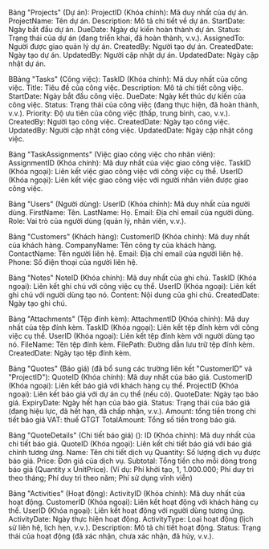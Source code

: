 Bảng "Projects" (Dự án):
ProjectID (Khóa chính): Mã duy nhất của dự án.
ProjectName: Tên dự án.
Description: Mô tả chi tiết về dự án.
StartDate: Ngày bắt đầu dự án.
DueDate: Ngày dự kiến hoàn thành dự án.
Status: Trạng thái của dự án (đang triển khai, đã hoàn thành, v.v.).
AssignedTo: Người được giao quản lý dự án.
CreatedBy: Người tạo dự án.
CreatedDate: Ngày tạo dự án.
UpdatedBy: Người cập nhật dự án.
UpdatedDate: Ngày cập nhật dự án.

BBảng "Tasks" (Công việc):
TaskID (Khóa chính): Mã duy nhất của công việc.
Title: Tiêu đề của công việc.
Description: Mô tả chi tiết công việc.
StartDate: Ngày bắt đầu công việc.
DueDate: Ngày kết thúc dự kiến của công việc.
Status: Trạng thái của công việc (đang thực hiện, đã hoàn thành, v.v.).
Priority: Độ ưu tiên của công việc (thấp, trung bình, cao, v.v.).
CreatedBy: Người tạo công việc.
CreatedDate: Ngày tạo công việc.
UpdatedBy: Người cập nhật công việc.
UpdatedDate: Ngày cập nhật công việc.

Bảng "TaskAssignments" (Việc giao công việc cho nhân viên):
AssignmentID (Khóa chính): Mã duy nhất của việc giao công việc.
TaskID (Khóa ngoại): Liên kết việc giao công việc với công việc cụ thể.
UserID (Khóa ngoại): Liên kết việc giao công việc với người nhân viên được giao công việc.

Bảng "Users" (Người dùng):
UserID (Khóa chính): Mã duy nhất của người dùng.
FirstName: Tên.
LastName: Họ.
Email: Địa chỉ email của người dùng.
Role: Vai trò của người dùng (quản lý, nhân viên, v.v.).

Bảng "Customers" (Khách hàng):
CustomerID (Khóa chính): Mã duy nhất của khách hàng.
CompanyName: Tên công ty của khách hàng.
ContactName: Tên người liên hệ.
Email: Địa chỉ email của người liên hệ.
Phone: Số điện thoại của người liên hệ.

Bảng "Notes" 
NoteID (Khóa chính): Mã duy nhất của ghi chú.
TaskID (Khóa ngoại): Liên kết ghi chú với công việc cụ thể.
UserID (Khóa ngoại): Liên kết ghi chú với người dùng tạo nó.
Content: Nội dung của ghi chú.
CreatedDate: Ngày tạo ghi chú.

Bảng "Attachments" (Tệp đính kèm):
AttachmentID (Khóa chính): Mã duy nhất của tệp đính kèm.
TaskID (Khóa ngoại): Liên kết tệp đính kèm với công việc cụ thể.
UserID (Khóa ngoại): Liên kết tệp đính kèm với người dùng tạo nó.
FileName: Tên tệp đính kèm.
FilePath: Đường dẫn lưu trữ tệp đính kèm.
CreatedDate: Ngày tạo tệp đính kèm.

Bảng "Quotes" (Báo giá) (đã bổ sung các trường liên kết "CustomerID" và "ProjectID"):
QuoteID (Khóa chính): Mã duy nhất của báo giá.
CustomerID (Khóa ngoại): Liên kết báo giá với khách hàng cụ thể.
ProjectID (Khóa ngoại): Liên kết báo giá với dự án cụ thể (nếu có).
QuoteDate: Ngày tạo báo giá.
ExpiryDate: Ngày hết hạn của báo giá.
Status: Trạng thái của báo giá (đang hiệu lực, đã hết hạn, đã chấp nhận, v.v.).
Amount: tổng tiền trong chi tiết báo giá
VAT: thuế GTGT
TotalAmount: Tổng số tiền trong báo giá.

Bảng "QuoteDetails" (Chi tiết báo giá) ():
ID (Khóa chính): Mã duy nhất của chi tiết báo giá.
QuoteID (Khóa ngoại): Liên kết chi tiết báo giá với báo giá chính tương ứng.
Name: Tên chi tiết dịch vụ
Quantity: Số lượng dịch vụ được báo giá.
Price: Đơn giá của dịch vụ.
Subtotal: Tổng tiền cho mỗi dòng trong báo giá (Quantity x UnitPrice).
(Ví dụ: Phí khởi tạo, 1, 1.000.000;
		Phí duy trì theo tháng;
		Phí duy trì theo năm;
		Phí sử dụng vĩnh viễn)
		
		
Bảng "Activities" (Hoạt động):
ActivityID (Khóa chính): Mã duy nhất của hoạt động.
CustomerID (Khóa ngoại): Liên kết hoạt động với khách hàng cụ thể.
UserID (Khóa ngoại): Liên kết hoạt động với người dùng tương ứng.
ActivityDate: Ngày thực hiện hoạt động.
ActivityType: Loại hoạt động (lịch sử liên hệ, lịch hẹn, v.v.).
Description: Mô tả chi tiết hoạt động.
Status: Trạng thái của hoạt động (đã xác nhận, chưa xác nhận, đã hủy, v.v.).